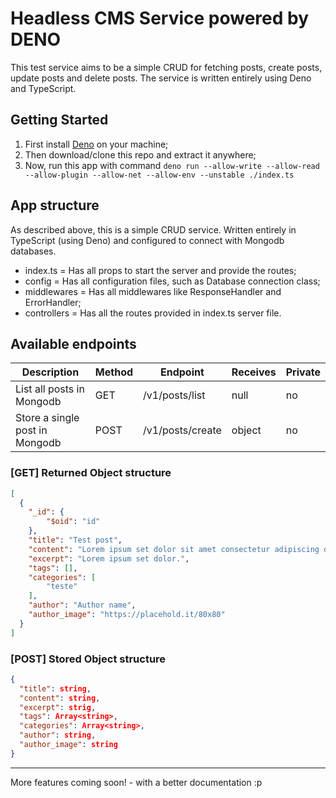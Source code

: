 # Headless CMS Service powered by DENO
This test service aims to be a simple CRUD for fetching posts, create posts, update posts and delete posts. The service is written entirely using Deno and TypeScript.

## Getting Started
1. First install [Deno](https://deno.land) on your machine;
2. Then download/clone this repo and extract it anywhere;
3. Now, run this app with command `deno run --allow-write --allow-read --allow-plugin --allow-net --allow-env --unstable ./index.ts`

## App structure
As described above, this is a simple CRUD service. Written entirely in TypeScript (using Deno) and configured to connect with Mongodb databases.

* index.ts = Has all props to start the server and provide the routes;
* config = Has all configuration files, such as Database connection class;
* middlewares = Has all middlewares like ResponseHandler and ErrorHandler;
* controllers = Has all the routes provided in index.ts server file.

## Available endpoints
| Description | Method | Endpoint | Receives | Private |
|---|---|---|---|---|
| List all posts in Mongodb | GET | /v1/posts/list  | null | no |
| Store a single post in Mongodb | POST | /v1/posts/create | object | no |

### [GET] Returned Object structure
```json
[
  {
    "_id": {
        "$oid": "id"
    },
    "title": "Test post",
    "content": "Lorem ipsum set dolor sit amet consectetur adipiscing data",
    "excerpt": "Lorem ipsum set dolor.",
    "tags": [],
    "categories": [
        "teste"
    ],
    "author": "Author name",
    "author_image": "https://placehold.it/80x80"
  }
]
```

### [POST] Stored Object structure
```json
{
  "title": string,
  "content": string,
  "excerpt": strig,
  "tags": Array<string>,
  "categories": Array<string>,
  "author": string,
  "author_image": string
}
```

---

More features coming soon! - with a better documentation :p
